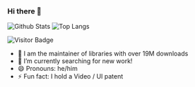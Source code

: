 ### Hi there 👋



![Github Stats](https://github-readme-stats.vercel.app/api?username=goatandsheep&count_private=true&show_icons=true&theme=synthwave)
![Top Langs](https://github-readme-stats.vercel.app/api/top-langs/?username=goatandsheep&hide=TeX,Eagle,CSS,SCSS,Twig,Less,&layout=compact&theme=synthwave)

![Visitor Badge](https://visitor-badge.laobi.icu/badge?page_id=goatandsheep.goatandsheep)

<!--
**goatandsheep/goatandsheep** is a ✨ _special_ ✨ repository because its `README.md` (this file) appears on your GitHub profile.

Here are some ideas to get you started:

- 🌱 I’m currently learning ...
- 🤔 I’m looking for help with ...
- 💬 Ask me about ...
- 📫 How to reach me: ...
-->

- 👯 I am the maintainer of libraries with over 19M downloads
- 🔭 I’m currently searching for new work!
- 😄 Pronouns: he/him
- ⚡ Fun fact: I hold a Video / UI patent

